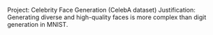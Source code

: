 Project: Celebrity Face Generation (CelebA dataset)
Justification: Generating diverse and high-quality faces is more complex than digit generation in MNIST.
